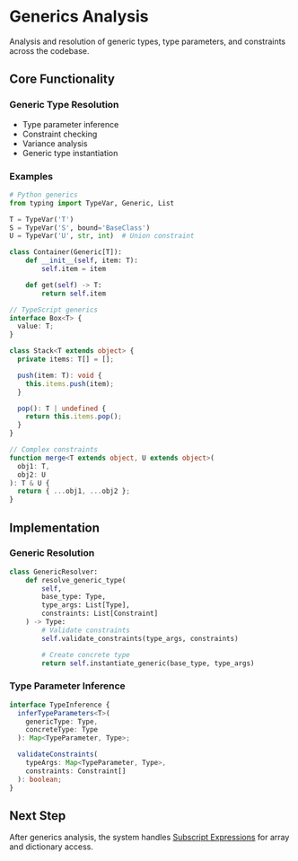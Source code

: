 # Generics Analysis

Analysis and resolution of generic types, type parameters, and constraints across the codebase.

## Core Functionality

### Generic Type Resolution

- Type parameter inference
- Constraint checking
- Variance analysis
- Generic type instantiation

### Examples

```python
# Python generics
from typing import TypeVar, Generic, List

T = TypeVar('T')
S = TypeVar('S', bound='BaseClass')
U = TypeVar('U', str, int)  # Union constraint

class Container(Generic[T]):
    def __init__(self, item: T):
        self.item = item

    def get(self) -> T:
        return self.item
```

```typescript
// TypeScript generics
interface Box<T> {
  value: T;
}

class Stack<T extends object> {
  private items: T[] = [];

  push(item: T): void {
    this.items.push(item);
  }

  pop(): T | undefined {
    return this.items.pop();
  }
}

// Complex constraints
function merge<T extends object, U extends object>(
  obj1: T,
  obj2: U
): T & U {
  return { ...obj1, ...obj2 };
}
```

## Implementation

### Generic Resolution

```python
class GenericResolver:
    def resolve_generic_type(
        self,
        base_type: Type,
        type_args: List[Type],
        constraints: List[Constraint]
    ) -> Type:
        # Validate constraints
        self.validate_constraints(type_args, constraints)

        # Create concrete type
        return self.instantiate_generic(base_type, type_args)
```

### Type Parameter Inference

```typescript
interface TypeInference {
  inferTypeParameters<T>(
    genericType: Type,
    concreteType: Type
  ): Map<TypeParameter, Type>;

  validateConstraints(
    typeArgs: Map<TypeParameter, Type>,
    constraints: Constraint[]
  ): boolean;
}
```

## Next Step

After generics analysis, the system handles [Subscript Expressions](./G.%20Subscript%20Expression.md) for array and dictionary access.
